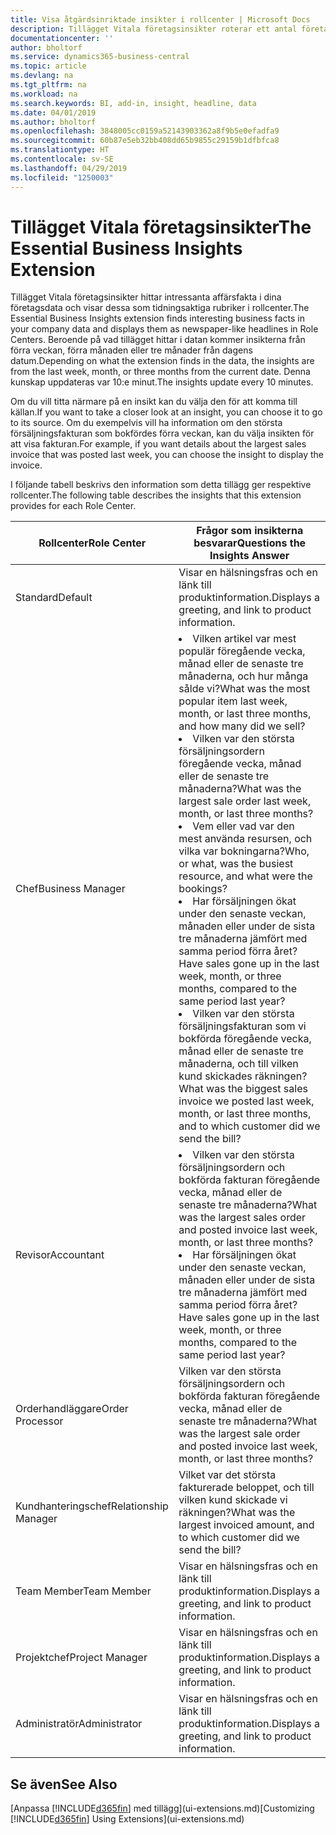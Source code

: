 ```yaml
---
title: Visa åtgärdsinriktade insikter i rollcenter | Microsoft Docs
description: Tillägget Vitala företagsinsikter roterar ett antal företagsinsikter om rollcenter.
documentationcenter: ''
author: bholtorf
ms.service: dynamics365-business-central
ms.topic: article
ms.devlang: na
ms.tgt_pltfrm: na
ms.workload: na
ms.search.keywords: BI, add-in, insight, headline, data
ms.date: 04/01/2019
ms.author: bholtorf
ms.openlocfilehash: 3848005cc0159a52143903362a8f9b5e0efadfa9
ms.sourcegitcommit: 60b87e5eb32bb408dd65b9855c29159b1dfbfca8
ms.translationtype: HT
ms.contentlocale: sv-SE
ms.lasthandoff: 04/29/2019
ms.locfileid: "1250003"
---
```

# <a name="the-essential-business-insights-extension"></a><span data-ttu-id="e9bcd-103">Tillägget Vitala företagsinsikter</span><span class="sxs-lookup"><span data-stu-id="e9bcd-103">The Essential Business Insights Extension</span></span>
<span data-ttu-id="e9bcd-104">Tillägget Vitala företagsinsikter hittar intressanta affärsfakta i dina företagsdata och visar dessa som tidningsaktiga rubriker i rollcenter.</span><span class="sxs-lookup"><span data-stu-id="e9bcd-104">The Essential Business Insights extension finds interesting business facts in your company data and displays them as newspaper-like headlines in Role Centers.</span></span> <span data-ttu-id="e9bcd-105">Beroende på vad tillägget hittar i datan kommer insikterna från förra veckan, förra månaden eller tre månader från dagens datum.</span><span class="sxs-lookup"><span data-stu-id="e9bcd-105">Depending on what the extension finds in the data, the insights are from the last week, month, or three months from the current date.</span></span> <span data-ttu-id="e9bcd-106">Denna kunskap uppdateras var 10:e minut.</span><span class="sxs-lookup"><span data-stu-id="e9bcd-106">The insights update every 10 minutes.</span></span>  

<span data-ttu-id="e9bcd-107">Om du vill titta närmare på en insikt kan du välja den för att komma till källan.</span><span class="sxs-lookup"><span data-stu-id="e9bcd-107">If you want to take a closer look at an insight, you can choose it to go to its source.</span></span> <span data-ttu-id="e9bcd-108">Om du exempelvis vill ha information om den största försäljningsfakturan som bokfördes förra veckan, kan du välja insikten för att visa fakturan.</span><span class="sxs-lookup"><span data-stu-id="e9bcd-108">For example, if you want details about the largest sales invoice that was posted last week, you can choose the insight to display the invoice.</span></span>

<span data-ttu-id="e9bcd-109">I följande tabell beskrivs den information som detta tillägg ger respektive rollcenter.</span><span class="sxs-lookup"><span data-stu-id="e9bcd-109">The following table describes the insights that this extension provides for each Role Center.</span></span>

|<span data-ttu-id="e9bcd-110">Rollcenter</span><span class="sxs-lookup"><span data-stu-id="e9bcd-110">Role Center</span></span>|<span data-ttu-id="e9bcd-111">Frågor som insikterna besvarar</span><span class="sxs-lookup"><span data-stu-id="e9bcd-111">Questions the Insights Answer</span></span>|
|----|-----|
|<span data-ttu-id="e9bcd-112">Standard</span><span class="sxs-lookup"><span data-stu-id="e9bcd-112">Default</span></span>|<span data-ttu-id="e9bcd-113">Visar en hälsningsfras och en länk till produktinformation.</span><span class="sxs-lookup"><span data-stu-id="e9bcd-113">Displays a greeting, and link to product information.</span></span>|
|<span data-ttu-id="e9bcd-114">Chef</span><span class="sxs-lookup"><span data-stu-id="e9bcd-114">Business Manager</span></span>|<li> <span data-ttu-id="e9bcd-115">Vilken artikel var mest populär föregående vecka, månad eller de senaste tre månaderna, och hur många sålde vi?</span><span class="sxs-lookup"><span data-stu-id="e9bcd-115">What was the most popular item last week, month, or last three months, and how many did we sell?</span></span><br><li> <span data-ttu-id="e9bcd-116">Vilken var den största försäljningsordern föregående vecka, månad eller de senaste tre månaderna?</span><span class="sxs-lookup"><span data-stu-id="e9bcd-116">What was the largest sale order last week, month, or last three months?</span></span><br><li> <span data-ttu-id="e9bcd-117">Vem eller vad var den mest använda resursen, och vilka var bokningarna?</span><span class="sxs-lookup"><span data-stu-id="e9bcd-117">Who, or what, was the busiest resource, and what were the bookings?</span></span><br><li> <span data-ttu-id="e9bcd-118">Har försäljningen ökat under den senaste veckan, månaden eller under de sista tre månaderna jämfört med samma period förra året?</span><span class="sxs-lookup"><span data-stu-id="e9bcd-118">Have sales gone up in the last week, month, or three months, compared to the same period last year?</span></span><br><li> <span data-ttu-id="e9bcd-119">Vilken var den största försäljningsfakturan som vi bokförda föregående vecka, månad eller de senaste tre månaderna, och till vilken kund skickades räkningen?</span><span class="sxs-lookup"><span data-stu-id="e9bcd-119">What was the biggest sales invoice we posted last week, month, or last three months, and to which customer did we send the bill?</span></span></li> |
|<span data-ttu-id="e9bcd-120">Revisor</span><span class="sxs-lookup"><span data-stu-id="e9bcd-120">Accountant</span></span>|<li> <span data-ttu-id="e9bcd-121">Vilken var den största försäljningsordern och bokförda fakturan föregående vecka, månad eller de senaste tre månaderna?</span><span class="sxs-lookup"><span data-stu-id="e9bcd-121">What was the largest sales order and posted invoice last week, month, or last three months?</span></span><br><li> <span data-ttu-id="e9bcd-122">Har försäljningen ökat under den senaste veckan, månaden eller under de sista tre månaderna jämfört med samma period förra året?</span><span class="sxs-lookup"><span data-stu-id="e9bcd-122">Have sales gone up in the last week, month, or three months, compared to the same period last year?</span></span> |
|<span data-ttu-id="e9bcd-123">Orderhandläggare</span><span class="sxs-lookup"><span data-stu-id="e9bcd-123">Order Processor</span></span>| <span data-ttu-id="e9bcd-124">Vilken var den största försäljningsordern och bokförda fakturan föregående vecka, månad eller de senaste tre månaderna?</span><span class="sxs-lookup"><span data-stu-id="e9bcd-124">What was the largest sale order and posted invoice last week, month, or last three months?</span></span>|
|<span data-ttu-id="e9bcd-125">Kundhanteringschef</span><span class="sxs-lookup"><span data-stu-id="e9bcd-125">Relationship Manager</span></span>| <span data-ttu-id="e9bcd-126">Vilket var det största fakturerade beloppet, och till vilken kund skickade vi räkningen?</span><span class="sxs-lookup"><span data-stu-id="e9bcd-126">What was the largest invoiced amount, and to which customer did we send the bill?</span></span>|
|<span data-ttu-id="e9bcd-127">Team Member</span><span class="sxs-lookup"><span data-stu-id="e9bcd-127">Team Member</span></span>| <span data-ttu-id="e9bcd-128">Visar en hälsningsfras och en länk till produktinformation.</span><span class="sxs-lookup"><span data-stu-id="e9bcd-128">Displays a greeting, and link to product information.</span></span>|
|<span data-ttu-id="e9bcd-129">Projektchef</span><span class="sxs-lookup"><span data-stu-id="e9bcd-129">Project Manager</span></span>| <span data-ttu-id="e9bcd-130">Visar en hälsningsfras och en länk till produktinformation.</span><span class="sxs-lookup"><span data-stu-id="e9bcd-130">Displays a greeting, and link to product information.</span></span>|
|<span data-ttu-id="e9bcd-131">Administratör</span><span class="sxs-lookup"><span data-stu-id="e9bcd-131">Administrator</span></span>| <span data-ttu-id="e9bcd-132">Visar en hälsningsfras och en länk till produktinformation.</span><span class="sxs-lookup"><span data-stu-id="e9bcd-132">Displays a greeting, and link to product information.</span></span>|

## <a name="see-also"></a><span data-ttu-id="e9bcd-133">Se även</span><span class="sxs-lookup"><span data-stu-id="e9bcd-133">See Also</span></span>
<span data-ttu-id="e9bcd-134">[Anpassa [!INCLUDE[d365fin](includes/d365fin_md.md)] med tillägg](ui-extensions.md)</span><span class="sxs-lookup"><span data-stu-id="e9bcd-134">[Customizing [!INCLUDE[d365fin](includes/d365fin_md.md)] Using Extensions](ui-extensions.md)</span></span>
